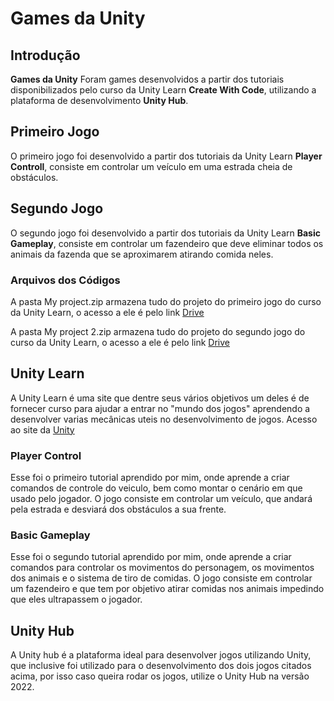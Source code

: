 # Games da Unity
## Introdução

**Games da Unity** Foram games desenvolvidos a partir dos tutoriais disponibilizados pelo curso da Unity Learn **Create With Code**, utilizando a plataforma de desenvolvimento **Unity Hub**.

## Primeiro Jogo

O primeiro jogo foi desenvolvido a partir dos tutoriais da Unity Learn **Player Controll**, consiste em controlar um veículo em uma estrada cheia de obstáculos.

## Segundo Jogo

O segundo jogo foi desenvolvido a partir dos tutoriais da Unity Learn **Basic Gameplay**, consiste em controlar um fazendeiro que deve eliminar todos os animais da fazenda que se aproximarem atirando comida neles.

### Arquivos dos Códigos

A pasta My project.zip armazena tudo do projeto do primeiro jogo do curso da Unity Learn, o acesso a ele é pelo link [Drive](https://drive.google.com/drive/folders/1w3Hb2gXTXxaipVWcSappX7rDWbKQI2dv?hl=pt-br)

A pasta My project 2.zip armazena tudo do projeto do segundo jogo do curso da Unity Learn, o acesso a ele é pelo link [Drive](https://drive.google.com/drive/folders/1w3Hb2gXTXxaipVWcSappX7rDWbKQI2dv?hl=pt-br)

## Unity Learn

A Unity Learn é uma site que dentre seus vários objetivos um deles é de fornecer curso para ajudar a entrar no "mundo dos jogos" aprendendo a desenvolver varias mecânicas uteis no desenvolvimento de jogos. Acesso ao site da [Unity](https://learn.unity.com/course/create-with-co)

### Player Control

Esse foi o primeiro tutorial aprendido por mim, onde aprende a criar comandos de controle do veiculo, bem como montar o cenário em que usado pelo jogador. O jogo consiste em controlar um veículo, que andará pela estrada e desviará dos obstáculos a sua frente.

### Basic Gameplay

Esse foi o segundo tutorial aprendido por mim, onde aprende a criar comandos para controlar os movimentos do personagem, os movimentos dos animais e o sistema de tiro de comidas. O jogo consiste em controlar um fazendeiro e que tem por objetivo atirar comidas nos animais impedindo que eles ultrapassem o jogador.

## Unity Hub

A Unity hub é a plataforma ideal para desenvolver jogos utilizando Unity, que inclusive foi utilizado para o desenvolvimento dos dois jogos citados acima, por isso caso queira rodar os jogos, utilize o Unity Hub na versão 2022.
